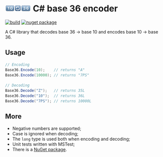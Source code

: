 # [![logo](logo/83x22.png)](#c-base-36-encoder) C# base 36 encoder

[![build](https://ci.appveyor.com/api/projects/status/github/gruntjs/grunt)](https://ci.appveyor.com/project/TallesL/csharpbase36)
[![nuget package](https://badge.fury.io/nu/csharpbase36.png)](http://badge.fury.io/nu/csharpbase36)

A C# library that decodes base 36 → base 10 and encodes base 10 → base 36.

## Usage

```cs
// Encoding
Base36.Encode(10);    // returns "A"
Base36.Encode(10000); // returns "7PS"

// Decoding
Base36.Decode("Z");   // returns 35L
Base36.Decode("10");  // returns 36L
Base36.Decode("7PS"); // returns 10000L
```

## More

* Negative numbers are supported;
* Case is ignored when decoding;
* The `long` type is used both when encoding and decoding;
* Unit tests written with MSTest;
* There is a [NuGet package](http://www.nuget.org/packages/csharpbase36).

